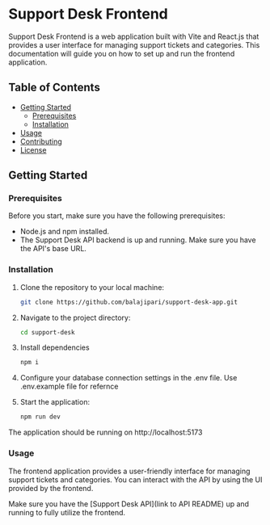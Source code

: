 # Support Desk Frontend

Support Desk Frontend is a web application built with Vite and React.js that provides a user interface for managing support tickets and categories. This documentation will guide you on how to set up and run the frontend application.

## Table of Contents

- [Getting Started](#getting-started)
  - [Prerequisites](#prerequisites)
  - [Installation](#installation)
- [Usage](#usage)
- [Contributing](#contributing)
- [License](#license)

## Getting Started

### Prerequisites

Before you start, make sure you have the following prerequisites:

- Node.js and npm installed.
- The Support Desk API backend is up and running. Make sure you have the API's base URL.

### Installation

1. Clone the repository to your local machine:

   ```bash
   git clone https://github.com/balajipari/support-desk-app.git

2. Navigate to the project directory:

   ```bash
   cd support-desk

3. Install dependencies

   ```bash
   npm i

4. Configure your database connection settings in the .env file. Use .env.example file for refernce

5. Start the application:

   ```bash
   npm run dev

The application should be running on http://localhost:5173

### Usage

The frontend application provides a user-friendly interface for managing support tickets and categories. You can interact with the API by using the UI provided by the frontend.

Make sure you have the [Support Desk API](link to API README) up and running to fully utilize the frontend.
